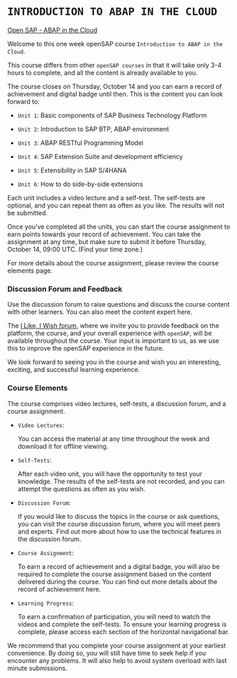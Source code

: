 # **`INTRODUCTION TO ABAP IN THE CLOUD`**

[Open SAP - ABAP in the Cloud](https://open.sap.com/courses/abap1/items/50DuadHLBMuUGcNyFcUvED)

Welcome to this one week openSAP course `Introduction to ABAP in the Cloud`.

This course differs from other `openSAP courses` in that it will take only 3-4 hours to complete, and all the content is already available to you.

The course closes on Thursday, October 14 and you can earn a record of achievement and digital badge until then. This is the content you can look forward to:

- `Unit 1`: Basic components of SAP Business Technology Platform

- `Unit 2`: Introduction to SAP BTP, ABAP environment

- `Unit 3`: ABAP RESTful Programming Model

- `Unit 4`: SAP Extension Suite and development efficiency

- `Unit 5`: Extensibility in SAP S/4HANA

- `Unit 6`: How to do side-by-side extensions

Each unit includes a video lecture and a self-test. The self-tests are optional, and you can repeat them as often as you like. The results will not be submitted.

Once you’ve completed all the units, you can start the course assignment to earn points towards your record of achievement. You can take the assignment at any time, but make sure to submit it before Thursday, October 14, 09:00 UTC. (Find your time zone.)

For more details about the course assignment, please review the course elements page.

### Discussion Forum and Feedback

Use the discussion forum to raise questions and discuss the course content with other learners. You can also meet the content expert here.

The [I Like, I Wish forum](https://open.sap.com/courses/abap1/sections/6dtH2C3KyZmpA6ZWnxmEJ/pinboard?tracking_course_id=364a9d3e-0da6-4a80-82a1-855f79c1e2c9&tracking_id=a49f2dc4-49cb-4a3f-824e-91c8368e1933&tracking_type=rich_text_item_link&url=https%3A%2F%2Fopen.sap.com%2Fcourses%2Fabap1%2Fsections%2F6dtH2C3KyZmpA6ZWnxmEJ%2Fpinboard), where we invite you to provide feedback on the platform, the course, and your overall experience with `openSAP`, will be available throughout the course. Your input is important to us, as we use this to improve the openSAP experience in the future.

We look forward to seeing you in the course and wish you an interesting, exciting, and successful learning experience.

### Course Elements

The course comprises video lectures, self-tests, a discussion forum, and a course assignment.

- `Video Lectures`:

  You can access the material at any time throughout the week and download it for offline viewing.

- `Self-Tests`:

  After each video unit, you will have the opportunity to test your knowledge. The results of the self-tests are not recorded, and you can attempt the questions as often as you wish.

- `Discussion Forum`:

  If you would like to discuss the topics in the course or ask questions, you can visit the course discussion forum, where you will meet peers and experts.
  Find out more about how to use the technical features in the discussion forum.

- `Course Assignment`:

  To earn a record of achievement and a digital badge, you will also be required to complete the course assignment based on the content delivered during the course. You can find out more details about the record of achievement here.

- `Learning Progress`:

  To earn a confirmation of participation, you will need to watch the videos and complete the self-tests. To ensure your learning progress is complete, please access each section of the horizontal navigational bar.

We recommend that you complete your course assignment at your earliest convenience. By doing so, you will still have time to seek help if you encounter any problems. It will also help to avoid system overload with last minute submissions.
